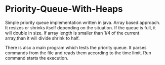 # Priority-Queue-With-Heaps
Simple priority queue implementation written in java.
Array based approach.
It resizes or shrinks itself depending on the situation. If the queue is full, it will double in size. If array length is smaller than 1/4 of the current array,than it will divide shrink to half.

There is also a main program which tests the priority queue. It parses commands from the file and reads them according to the time limit. Run command starts the execution.

